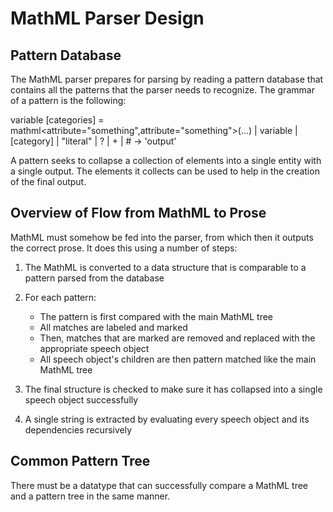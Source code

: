 # MathML Parser Design

## Pattern Database

The MathML parser prepares for parsing by reading a pattern database that contains all the patterns that the parser needs to recognize. The grammar of a pattern is the following:

variable [categories] = mathml<attribute="something",attribute="something">(...) | variable | [category] | "literal" | ? | + | # -> 'output'

A pattern seeks to collapse a collection of elements into a single entity with a single output. The elements it collects can be used to help in the creation of the final output.

## Overview of Flow from MathML to Prose

MathML must somehow be fed into the parser, from which then it outputs the correct prose. It does this using a number of steps:

1. The MathML is converted to a data structure that is comparable to a pattern parsed from the database
2. For each pattern:

    * The pattern is first compared with the main MathML tree
	* All matches are labeled and marked
	* Then, matches that are marked are removed and replaced with the appropriate speech object
	* All speech object's children are then pattern matched like the main MathML tree
	
3. The final structure is checked to make sure it has collapsed into a single speech object successfully
4. A single string is extracted by evaluating every speech object and its dependencies recursively

## Common Pattern Tree

There must be a datatype that can successfully compare a MathML tree and a pattern tree in the same manner.